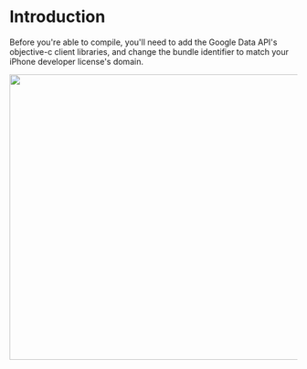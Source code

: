 # Introduction #

Before you're able to compile, you'll need to add the Google Data API's objective-c client libraries, and change the bundle identifier to match your iPhone developer license's domain.

<a href='http://www.youtube.com/watch?feature=player_embedded&v=it_9H0GxRNI' target='_blank'><img src='http://img.youtube.com/vi/it_9H0GxRNI/0.jpg' width='640' height=500 /></a>